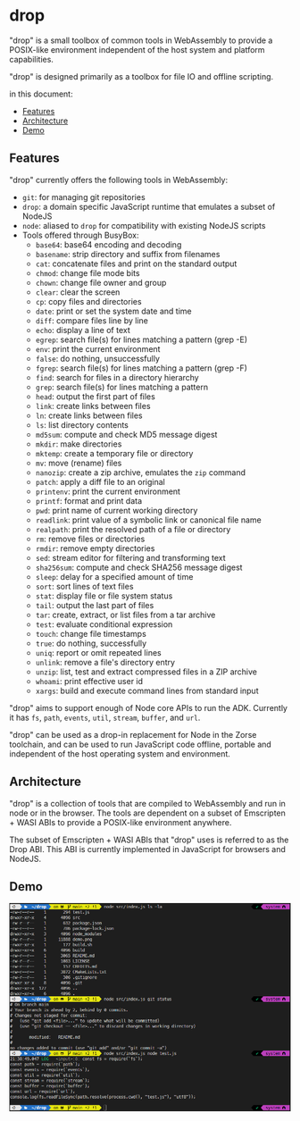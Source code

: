 # drop

"drop" is a small toolbox of common tools in WebAssembly to provide a POSIX-like
environment independent of the host system and platform capabilities.

"drop" is designed primarily as a toolbox for file IO and offline scripting.

in this document:

- [Features](#features)
- [Architecture](#architecture)
- [Demo](#demo)

## Features

"drop" currently offers the following tools in WebAssembly:

- `git`: for managing git repositories
- `drop`: a domain specific JavaScript runtime that emulates a subset of NodeJS
- `node`: aliased to `drop` for compatibility with existing NodeJS scripts
- Tools offered through BusyBox:
  - `base64`: base64 encoding and decoding
  - `basename`: strip directory and suffix from filenames
  - `cat`: concatenate files and print on the standard output
  - `chmod`: change file mode bits
  - `chown`: change file owner and group
  - `clear`: clear the screen
  - `cp`: copy files and directories
  - `date`: print or set the system date and time
  - `diff`: compare files line by line
  - `echo`: display a line of text
  - `egrep`: search file(s) for lines matching a pattern (grep -E)
  - `env`: print the current environment
  - `false`: do nothing, unsuccessfully
  - `fgrep`: search file(s) for lines matching a pattern (grep -F)
  - `find`: search for files in a directory hierarchy
  - `grep`: search file(s) for lines matching a pattern
  - `head`: output the first part of files
  - `link`: create links between files
  - `ln`: create links between files
  - `ls`: list directory contents
  - `md5sum`: compute and check MD5 message digest
  - `mkdir`: make directories
  - `mktemp`: create a temporary file or directory
  - `mv`: move (rename) files
  - `nanozip`: create a zip archive, emulates the `zip` command
  - `patch`: apply a diff file to an original
  - `printenv`: print the current environment
  - `printf`: format and print data
  - `pwd`: print name of current working directory
  - `readlink`: print value of a symbolic link or canonical file name
  - `realpath`: print the resolved path of a file or directory
  - `rm`: remove files or directories
  - `rmdir`: remove empty directories
  - `sed`: stream editor for filtering and transforming text
  - `sha256sum`: compute and check SHA256 message digest
  - `sleep`: delay for a specified amount of time
  - `sort`: sort lines of text files
  - `stat`: display file or file system status
  - `tail`: output the last part of files
  - `tar`: create, extract, or list files from a tar archive
  - `test`: evaluate conditional expression
  - `touch`: change file timestamps
  - `true`: do nothing, successfully
  - `uniq`: report or omit repeated lines
  - `unlink`: remove a file's directory entry
  - `unzip`: list, test and extract compressed files in a ZIP archive
  - `whoami`: print effective user id
  - `xargs`: build and execute command lines from standard input

"drop" aims to support enough of Node core APIs to run the ADK. Currently it has
`fs`, `path`, `events`, `util`, `stream`, `buffer`, and `url`.

"drop" can be used as a drop-in replacement for Node in the Zorse toolchain, and
can be used to run JavaScript code offline, portable and independent of the host
operating system and environment.

## Architecture

"drop" is a collection of tools that are compiled to WebAssembly and run in node
or in the browser. The tools are dependent on a subset of Emscripten + WASI ABIs
to provide a POSIX-like environment anywhere.

The subset of Emscripten + WASI ABIs that "drop" uses is referred to as the Drop
ABI. This ABI is currently implemented in JavaScript for browsers and NodeJS.

## Demo

![screenshot](demo.png)
